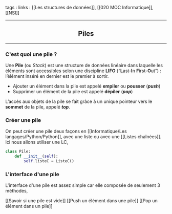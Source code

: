 tags : 
links : [[Les structures de données]], [[020 MOC Informatique]], [[NSI]]

****

<h2 style="text-align: center;"> Piles </h2>

****



### C'est quoi une pile ?

Une **Pile** (ou _Stack_) est une structure de données linéaire dans laquelle les éléments sont accessibles selon une discipline **LIFO** (“**L**ast-**I**n **F**irst-**O**ut”) : l’élément inséré en dernier est le premier à sortir.

-   Ajouter un élément dans la pile est appelé **empiler** ou **pousser** (**_push_**)
-   Supprimer un élément de la pile est appelé **dépiler** (_**pop**_)

L’accès aux objets de la pile se fait grâce à un unique pointeur vers le **sommet** de la pile, appelé **_top_**.

### Créer une pile 

On peut créer une pile deux façons en [[Informatique/Les langages/Python/Python]], avec une liste ou avec une [[Listes chaînées]]. Ici nous allons utiliser une LC,

```python
class Pile:
	def __init__(self):
		self.listeC = ListeC()
```

### L'interface d'une pile 

L'interface d'une pile est assez simple car elle composée de seulement 3 méthodes,

[[Savoir si une pile est vide]]
[[Push un élément dans une pile]]
[[Pop un élément dans un pile]]